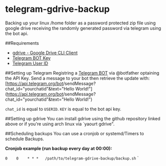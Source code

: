 # telegram-gdrive-backup
Backing up your linux /home folder as a password protected zip file using google drive receiving the randomly generated password via telegram using the bot api.

##Requirements
* [gdrive - Google Drive CLI Client](https://github.com/prasmussen/gdrive)
* [Telegram BOT Key](https://core.telegram.org/bots/api)
* [Telegram User ID](https://core.telegram.org/bots/api)

##Setting up Telegram
Registring a [Telegram BOT](https://core.telegram.org/bots/api) via @botfather optaining the API Key.
Send a message to your bot then retrieve the update with:
[https://api.telegram.org/bot<BOTID>/sendMessage?chat_id="yourchatid"&text="Hello World!"](https://api.telegram.org/bot<BOTID>/sendMessage?chat_id="yourchatid"&text="Hello World!")

`chat_id` is equal to `USERID`.
`KEY` is equal to the bot api key.

##Setting up gdrive
You can install gdrive using the github repository linked above or if you're using arch linux via `yaourt gdrive".

##Scheduling backups
You can use a cronjob or systemd/Timers to schedule Backups.

**Cronjob example (run backup every day at 00:00):**

`0    0    * * *   /path/to/telegram-gdrive-backup/backup.sh`
`
